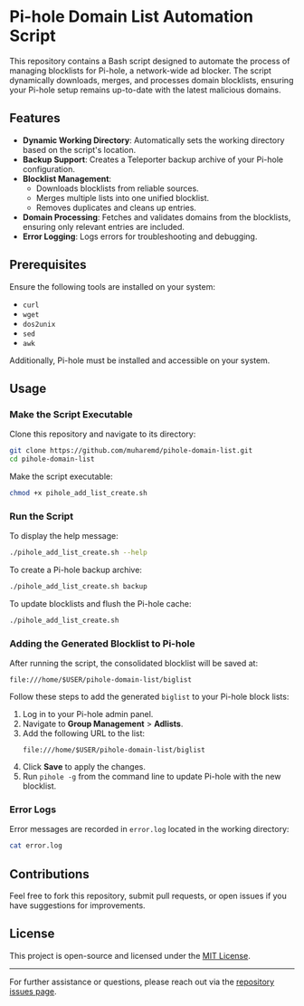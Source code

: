# Pi-hole Domain List Automation Script

This repository contains a Bash script designed to automate the process of managing blocklists for Pi-hole, a network-wide ad blocker. The script dynamically downloads, merges, and processes domain blocklists, ensuring your Pi-hole setup remains up-to-date with the latest malicious domains.

## Features
- **Dynamic Working Directory**: Automatically sets the working directory based on the script's location.
- **Backup Support**: Creates a Teleporter backup archive of your Pi-hole configuration.
- **Blocklist Management**:
  - Downloads blocklists from reliable sources.
  - Merges multiple lists into one unified blocklist.
  - Removes duplicates and cleans up entries.
- **Domain Processing**: Fetches and validates domains from the blocklists, ensuring only relevant entries are included.
- **Error Logging**: Logs errors for troubleshooting and debugging.

## Prerequisites
Ensure the following tools are installed on your system:
- `curl`
- `wget`
- `dos2unix`
- `sed`
- `awk`

Additionally, Pi-hole must be installed and accessible on your system.

## Usage

### Make the Script Executable
Clone this repository and navigate to its directory:

```bash
git clone https://github.com/muharemd/pihole-domain-list.git
cd pihole-domain-list
```

Make the script executable:
```bash
chmod +x pihole_add_list_create.sh
```

### Run the Script
To display the help message:
```bash
./pihole_add_list_create.sh --help
```

To create a Pi-hole backup archive:
```bash
./pihole_add_list_create.sh backup
```

To update blocklists and flush the Pi-hole cache:
```bash
./pihole_add_list_create.sh
```

### Adding the Generated Blocklist to Pi-hole
After running the script, the consolidated blocklist will be saved at:
```
file:///home/$USER/pihole-domain-list/biglist
```

Follow these steps to add the generated `biglist` to your Pi-hole block lists:
1. Log in to your Pi-hole admin panel.
2. Navigate to **Group Management** > **Adlists**.
3. Add the following URL to the list:
   ```
   file:///home/$USER/pihole-domain-list/biglist
   ```
4. Click **Save** to apply the changes.
5. Run `pihole -g` from the command line to update Pi-hole with the new blocklist.

### Error Logs
Error messages are recorded in `error.log` located in the working directory:
```bash
cat error.log
```

## Contributions
Feel free to fork this repository, submit pull requests, or open issues if you have suggestions for improvements.

## License
This project is open-source and licensed under the [MIT License](LICENSE).

---

For further assistance or questions, please reach out via the [repository issues page](https://github.com/muharemd/pihole-domain-list/issues).
```

